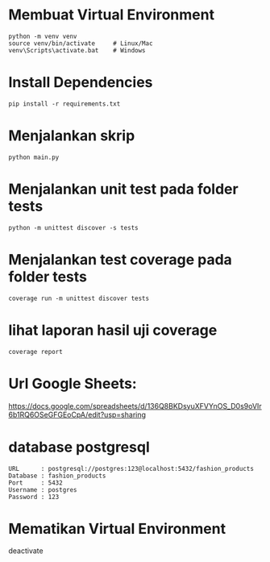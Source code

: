# Membuat Virtual Environment
```
python -m venv venv
source venv/bin/activate     # Linux/Mac
venv\Scripts\activate.bat    # Windows
```
# Install Dependencies
```
pip install -r requirements.txt
```
# Menjalankan skrip
```
python main.py
```
# Menjalankan unit test pada folder tests
```
python -m unittest discover -s tests
```
# Menjalankan test coverage pada folder tests
```
coverage run -m unittest discover tests
```
# lihat laporan hasil uji coverage
```
coverage report
```
# Url Google Sheets:

https://docs.google.com/spreadsheets/d/136Q8BKDsyuXFVYnOS_D0s9oVIr6b1RQ6OSeGFGEoCpA/edit?usp=sharing

# database postgresql
```
URL      : postgresql://postgres:123@localhost:5432/fashion_products
Database : fashion_products
Port     : 5432
Username : postgres
Password : 123
```
# Mematikan Virtual Environment
deactivate
